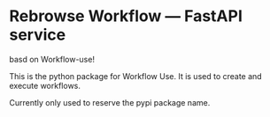# Rebrowse Workflow — FastAPI service

basd on Workflow-use!

This is the python package for Workflow Use. It is used to create and execute workflows.

Currently only used to reserve the pypi package name.
